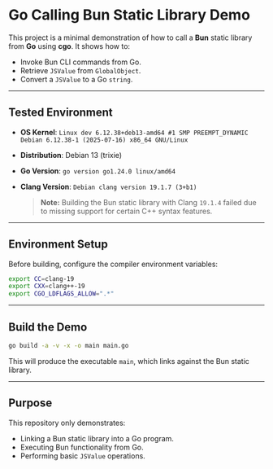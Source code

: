 # Go Calling Bun Static Library Demo

This project is a minimal demonstration of how to call a **Bun** static library from **Go** using **cgo**.
It shows how to:

* Invoke Bun CLI commands from Go.
* Retrieve `JSValue` from `GlobalObject`.
* Convert a `JSValue` to a Go `string`.

---

## Tested Environment

* **OS Kernel**:
  `Linux dev 6.12.38+deb13-amd64 #1 SMP PREEMPT_DYNAMIC Debian 6.12.38-1 (2025-07-16) x86_64 GNU/Linux`
* **Distribution**: Debian 13 (trixie) 
* **Go Version**:
  `go version go1.24.0 linux/amd64`
* **Clang Version**:
  `Debian clang version 19.1.7 (3+b1)`

  > **Note:** Building the Bun static library with Clang `19.1.4` failed due to missing support for certain C++ syntax features.

---

## Environment Setup

Before building, configure the compiler environment variables:

```bash
export CC=clang-19
export CXX=clang++-19
export CGO_LDFLAGS_ALLOW=".*"
```

---

## Build the Demo

```bash
go build -a -v -x -o main main.go
```

This will produce the executable `main`, which links against the Bun static library.

---

## Purpose

This repository only demonstrates:

* Linking a Bun static library into a Go program.
* Executing Bun functionality from Go.
* Performing basic `JSValue` operations.



